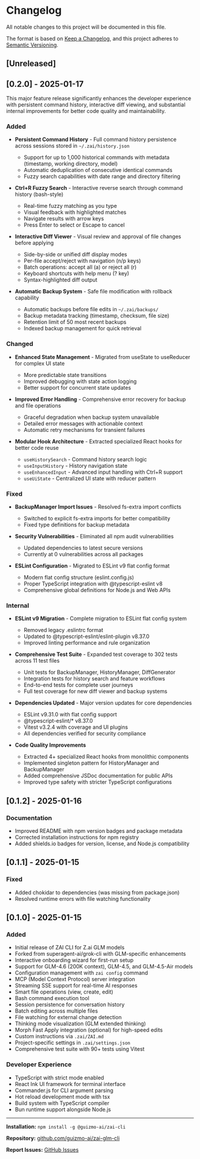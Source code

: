 # Changelog

All notable changes to this project will be documented in this file.

The format is based on [Keep a Changelog](https://keepachangelog.com/en/1.0.0/),
and this project adheres to [Semantic Versioning](https://semver.org/spec/v2.0.0.html).

## [Unreleased]

## [0.2.0] - 2025-01-17

This major feature release significantly enhances the developer experience with persistent command history, interactive diff viewing, and substantial internal improvements for better code quality and maintainability.

### Added

- **Persistent Command History** - Full command history persistence across sessions stored in `~/.zai/history.json`
  - Support for up to 1,000 historical commands with metadata (timestamp, working directory, model)
  - Automatic deduplication of consecutive identical commands
  - Fuzzy search capabilities with date range and directory filtering

- **Ctrl+R Fuzzy Search** - Interactive reverse search through command history (bash-style)
  - Real-time fuzzy matching as you type
  - Visual feedback with highlighted matches
  - Navigate results with arrow keys
  - Press Enter to select or Escape to cancel

- **Interactive Diff Viewer** - Visual review and approval of file changes before applying
  - Side-by-side or unified diff display modes
  - Per-file accept/reject with navigation (n/p keys)
  - Batch operations: accept all (a) or reject all (r)
  - Keyboard shortcuts with help menu (? key)
  - Syntax-highlighted diff output

- **Automatic Backup System** - Safe file modification with rollback capability
  - Automatic backups before file edits in `~/.zai/backups/`
  - Backup metadata tracking (timestamp, checksum, file size)
  - Retention limit of 50 most recent backups
  - Indexed backup management for quick retrieval

### Changed

- **Enhanced State Management** - Migrated from useState to useReducer for complex UI state
  - More predictable state transitions
  - Improved debugging with state action logging
  - Better support for concurrent state updates

- **Improved Error Handling** - Comprehensive error recovery for backup and file operations
  - Graceful degradation when backup system unavailable
  - Detailed error messages with actionable context
  - Automatic retry mechanisms for transient failures

- **Modular Hook Architecture** - Extracted specialized React hooks for better code reuse
  - `useHistorySearch` - Command history search logic
  - `useInputHistory` - History navigation state
  - `useEnhancedInput` - Advanced input handling with Ctrl+R support
  - `useUiState` - Centralized UI state with reducer pattern

### Fixed

- **BackupManager Import Issues** - Resolved fs-extra import conflicts
  - Switched to explicit fs-extra imports for better compatibility
  - Fixed type definitions for backup metadata

- **Security Vulnerabilities** - Eliminated all npm audit vulnerabilities
  - Updated dependencies to latest secure versions
  - Currently at 0 vulnerabilities across all packages

- **ESLint Configuration** - Migrated to ESLint v9 flat config format
  - Modern flat config structure (eslint.config.js)
  - Proper TypeScript integration with @typescript-eslint v8
  - Comprehensive global definitions for Node.js and Web APIs

### Internal

- **ESLint v9 Migration** - Complete migration to ESLint flat config system
  - Removed legacy .eslintrc format
  - Updated to @typescript-eslint/eslint-plugin v8.37.0
  - Improved linting performance and rule organization

- **Comprehensive Test Suite** - Expanded test coverage to 302 tests across 11 test files
  - Unit tests for BackupManager, HistoryManager, DiffGenerator
  - Integration tests for history search and feature workflows
  - End-to-end tests for complete user journeys
  - Full test coverage for new diff viewer and backup systems

- **Dependencies Updated** - Major version updates for core dependencies
  - ESLint v9.31.0 with flat config support
  - @typescript-eslint/* v8.37.0
  - Vitest v3.2.4 with coverage and UI plugins
  - All dependencies verified for security compliance

- **Code Quality Improvements**
  - Extracted 4+ specialized React hooks from monolithic components
  - Implemented singleton pattern for HistoryManager and BackupManager
  - Added comprehensive JSDoc documentation for public APIs
  - Improved type safety with stricter TypeScript configurations

## [0.1.2] - 2025-01-16

### Documentation

- Improved README with npm version badges and package metadata
- Corrected installation instructions for npm registry
- Added shields.io badges for version, license, and Node.js compatibility

## [0.1.1] - 2025-01-15

### Fixed

- Added chokidar to dependencies (was missing from package.json)
- Resolved runtime errors with file watching functionality

## [0.1.0] - 2025-01-15

### Added

- Initial release of ZAI CLI for Z.ai GLM models
- Forked from superagent-ai/grok-cli with GLM-specific enhancements
- Interactive onboarding wizard for first-run setup
- Support for GLM-4.6 (200K context), GLM-4.5, and GLM-4.5-Air models
- Configuration management with `zai config` command
- MCP (Model Context Protocol) server integration
- Streaming SSE support for real-time AI responses
- Smart file operations (view, create, edit)
- Bash command execution tool
- Session persistence for conversation history
- Batch editing across multiple files
- File watching for external change detection
- Thinking mode visualization (GLM extended thinking)
- Morph Fast Apply integration (optional) for high-speed edits
- Custom instructions via `.zai/ZAI.md`
- Project-specific settings in `.zai/settings.json`
- Comprehensive test suite with 90+ tests using Vitest

### Developer Experience

- TypeScript with strict mode enabled
- React Ink UI framework for terminal interface
- Commander.js for CLI argument parsing
- Hot reload development mode with tsx
- Build system with TypeScript compiler
- Bun runtime support alongside Node.js

---

**Installation:** `npm install -g @guizmo-ai/zai-cli`

**Repository:** [github.com/guizmo-ai/zai-glm-cli](https://github.com/guizmo-ai/zai-glm-cli)

**Report Issues:** [GitHub Issues](https://github.com/guizmo-ai/zai-glm-cli/issues)
